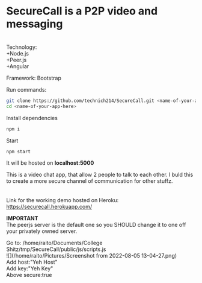 # SecureCall is a P2P video and messaging<br>
<br>
Technology:<br>
+Node.js<br>
+Peer.js<br>
+Angular<br>

Framework: Bootstrap

Run commands:
```bash
git clone https://github.com/technich214/SecureCall.git <name-of-your-app-here>
cd <name-of-your-app-here>
```
Install dependencies
```bash
npm i
```
Start
```bash
npm start
```
It will be hosted on **localhost:5000**


This is a video chat app, that allow 2 people to talk to each other. I buld this to create a more secure channel of communication for other stuffz.<br>
<br>
<br>
Link for the working demo hosted on Heroku: https://securecall.herokuapp.com/

**IMPORTANT**<br>
The peerjs server is the default one so you SHOULD change it to one off your privately owned server.<br>

Go to: /home/raito/Documents/College Shitz/tmp/SecureCall/public/js/scripts.js<br>
![](/home/raito/Pictures/Screenshot from 2022-08-05 13-04-27.png)<br>
Add host:"Yeh Host"<br>
Add key:"Yeh Key"<br>
Above secure:true
